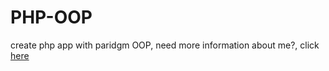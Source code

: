 # PHP-OOP
create php app with paridgm OOP, 
need more information about me?, click <a href="http://www.zulfikra96.blogspot.com">here</a>